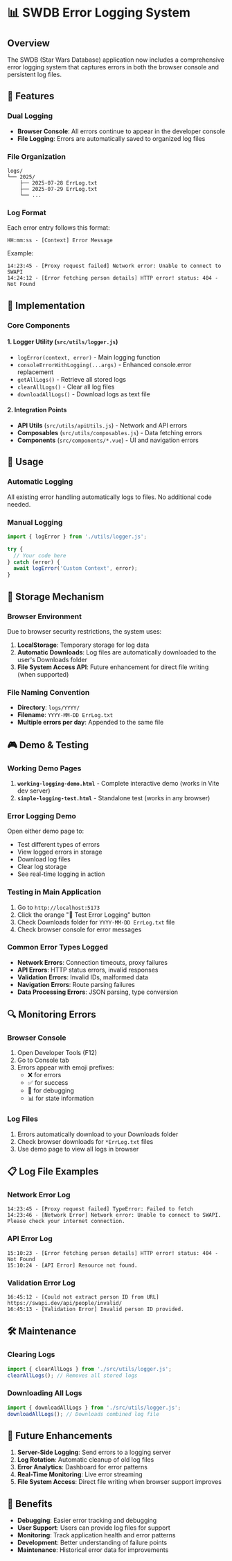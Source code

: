 # 📊 SWDB Error Logging System

## Overview
The SWDB (Star Wars Database) application now includes a comprehensive error logging system that captures errors in both the browser console and persistent log files.

## 🎯 Features

### Dual Logging
- **Browser Console**: All errors continue to appear in the developer console
- **File Logging**: Errors are automatically saved to organized log files

### File Organization
```
logs/
└── 2025/
    ├── 2025-07-28 ErrLog.txt
    ├── 2025-07-29 ErrLog.txt
    └── ...
```

### Log Format
Each error entry follows this format:
```
HH:mm:ss - [Context] Error Message
```

Example:
```
14:23:45 - [Proxy request failed] Network error: Unable to connect to SWAPI
14:24:12 - [Error fetching person details] HTTP error! status: 404 - Not Found
```

## 🔧 Implementation

### Core Components

#### 1. Logger Utility (`src/utils/logger.js`)
- `logError(context, error)` - Main logging function
- `consoleErrorWithLogging(...args)` - Enhanced console.error replacement
- `getAllLogs()` - Retrieve all stored logs
- `clearAllLogs()` - Clear all log files
- `downloadAllLogs()` - Download logs as text file

#### 2. Integration Points
- **API Utils** (`src/utils/apiUtils.js`) - Network and API errors
- **Composables** (`src/utils/composables.js`) - Data fetching errors
- **Components** (`src/components/*.vue`) - UI and navigation errors

## 🚀 Usage

### Automatic Logging
All existing error handling automatically logs to files. No additional code needed.

### Manual Logging
```javascript
import { logError } from './utils/logger.js';

try {
  // Your code here
} catch (error) {
  await logError('Custom Context', error);
}
```

## 📁 Storage Mechanism

### Browser Environment
Due to browser security restrictions, the system uses:

1. **LocalStorage**: Temporary storage for log data
2. **Automatic Downloads**: Log files are automatically downloaded to the user's Downloads folder
3. **File System Access API**: Future enhancement for direct file writing (when supported)

### File Naming Convention
- **Directory**: `logs/YYYY/`
- **Filename**: `YYYY-MM-DD ErrLog.txt`
- **Multiple errors per day**: Appended to the same file

## 🎮 Demo & Testing

### Working Demo Pages
1. **`working-logging-demo.html`** - Complete interactive demo (works in Vite dev server)
2. **`simple-logging-test.html`** - Standalone test (works in any browser)

### Error Logging Demo
Open either demo page to:
- Test different types of errors
- View logged errors in storage
- Download log files
- Clear log storage
- See real-time logging in action

### Testing in Main Application
1. Go to `http://localhost:5173`
2. Click the orange "🧪 Test Error Logging" button
3. Check Downloads folder for `YYYY-MM-DD ErrLog.txt` file
4. Check browser console for error messages

### Common Error Types Logged
- **Network Errors**: Connection timeouts, proxy failures
- **API Errors**: HTTP status errors, invalid responses
- **Validation Errors**: Invalid IDs, malformed data
- **Navigation Errors**: Route parsing failures
- **Data Processing Errors**: JSON parsing, type conversion

## 🔍 Monitoring Errors

### Browser Console
1. Open Developer Tools (F12)
2. Go to Console tab
3. Errors appear with emoji prefixes:
   - ❌ for errors
   - ✅ for success
   - 🔧 for debugging
   - 📊 for state information

### Log Files
1. Errors automatically download to your Downloads folder
2. Check browser downloads for `*ErrLog.txt` files
3. Use demo page to view all logs in browser

## 📋 Log File Examples

### Network Error Log
```
14:23:45 - [Proxy request failed] TypeError: Failed to fetch
14:23:46 - [Network Error] Network error: Unable to connect to SWAPI. Please check your internet connection.
```

### API Error Log
```
15:10:23 - [Error fetching person details] HTTP error! status: 404 - Not Found
15:10:24 - [API Error] Resource not found.
```

### Validation Error Log
```
16:45:12 - [Could not extract person ID from URL] https://swapi.dev/api/people/invalid/
16:45:13 - [Validation Error] Invalid person ID provided.
```

## 🛠️ Maintenance

### Clearing Logs
```javascript
import { clearAllLogs } from './src/utils/logger.js';
clearAllLogs(); // Removes all stored logs
```

### Downloading All Logs
```javascript
import { downloadAllLogs } from './src/utils/logger.js';
downloadAllLogs(); // Downloads combined log file
```

## 🔮 Future Enhancements

1. **Server-Side Logging**: Send errors to a logging server
2. **Log Rotation**: Automatic cleanup of old log files
3. **Error Analytics**: Dashboard for error patterns
4. **Real-Time Monitoring**: Live error streaming
5. **File System Access**: Direct file writing when browser support improves

## 🎯 Benefits

- **Debugging**: Easier error tracking and debugging
- **User Support**: Users can provide log files for support
- **Monitoring**: Track application health and error patterns
- **Development**: Better understanding of failure points
- **Maintenance**: Historical error data for improvements
